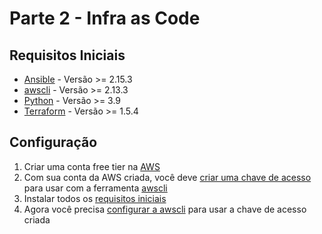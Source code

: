 # Parte 2 - Infra as Code

## Requisitos Iniciais

- [Ansible](https://docs.ansible.com/ansible/latest/installation_guide/intro_installation.html) - Versão >= 2.15.3
- [awscli](https://aws.amazon.com/cli/) - Versão >= 2.13.3
- [Python](https://www.python.org/downloads) - Versão >= 3.9
- [Terraform](https://developer.hashicorp.com/terraform/downloads) - Versão >= 1.5.4

## Configuração

1. Criar uma conta free tier na [AWS](https://aws.amazon.com/free)
2. Com sua conta da AWS criada, você deve [criar uma chave de acesso](https://docs.aws.amazon.com/IAM/latest/UserGuide/id_credentials_access-keys.html) para usar com a ferramenta [awscli](https://aws.amazon.com/cli/)
3. Instalar todos os [requisitos iniciais](#requisitos-iniciais)
4. Agora você precisa [configurar a awscli](https://docs.aws.amazon.com/cli/latest/reference/configure/) para usar a chave de acesso criada